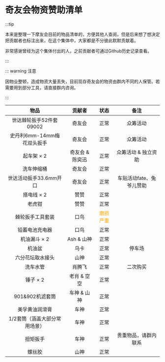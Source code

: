 # 奇友会物资赞助清单

:::tip

本来是整理一下摩友会目前的物品清单的，方便其他人查阅，但是后来想了想决定把贡献者也标注出来，在这个集体中，大家都是不分彼此默默贡献着。

非常感谢曾经为这个集体付出的人，之前贡献者可通过Github历史记录查看。

:::



::: warning 注意

因物业整顿，造成物资大量丢失，目前现存奇友会的物资由群内不同的人保管。若需要用到部分工具，请直接群内咨询。

:::

|             物品              |     贡献者      |                状态                 |           备注           |
| :---------------------------: | :-------------: | :---------------------------------: | :----------------------: |
|    世达棘轮扳手52件套09002    |     奇友会      |                正常                 |         众筹活动         |
|  史丹利6mm-14mm梅花双头扳手   |     奇友会      |                正常                 |         众筹活动         |
|          起车架 × 2           | 奇友会 & 陈奕迅 |                正常                 |   众筹活动 & 独立资助    |
|          洗车伸缩桶           |     奇友会      |                正常                 |                          |
|    世达活动扳手33.6mm开口     |     奇友会      |                正常                 | 车贴活动fate、兔爷儿赞助 |
|          搭电线 × 2           |      赞赞       |                正常                 |                          |
|            老虎钳             |      赞赞       |                正常                 |                          |
|       棘轮扳手工具套装        |      口鸟       | <font color=orange >磨损严重</font> |                          |
|        铅蓄电池充电器         |      口鸟       |                正常                 |                          |
|         机油漏斗 × 2          |   Ash & 山神    |                正常                 |                          |
|            机油盆             |      乌卡       |                正常                 |          停车场          |
|       六分花坛取水接头        |      山神       |                正常                 |                          |
|           洗车水管            |     肖腾飞      |                正常                 |         二次购买         |
|           锤子 × 2            |   老肖 & 空空   |                正常                 |                          |
|        901&902机滤套筒        |   车神 & 山神   |                正常                 |                          |
|        美孚黄油润滑膏         |      车神       |                正常                 |                          |
| 1/2套筒（涵盖大部分常用场景） |      车神       |                正常                 |                          |
|           扭矩扳手            |      车神       |                正常                 |   贵重物品，请群内联系   |
|            螺丝胶             |      山神       |                正常                 |                          |

